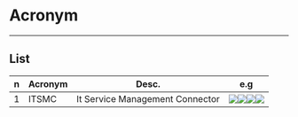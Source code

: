 # Acronym

---

## List
|n|Acronym|Desc.|e.g|
|-|-------|-----|---|
|1|ITSMC|It Service Management Connector|<img src="https://i.imgur.com/tnmFISz.png"><img src="https://i.imgur.com/FW0Xggm.png"><img src="https://i.imgur.com/bl7hazw.png"><img src="https://i.imgur.com/Xevppkt.png">|
